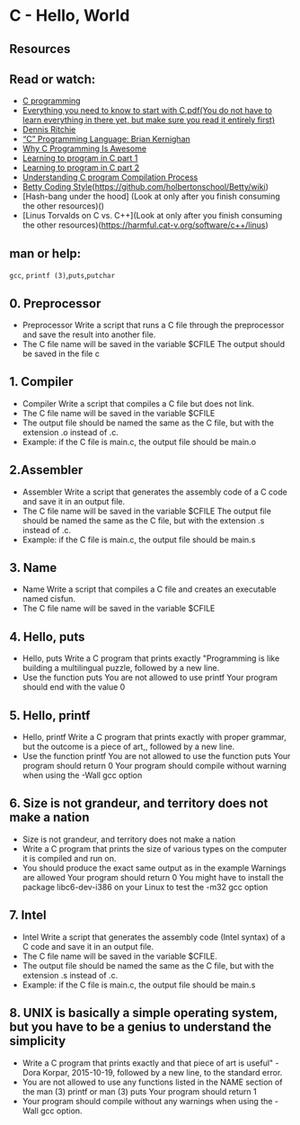 # C - Hello, World


## Resources

## Read or watch:

- [C programming](6641978f66e251e44cbaa724f75e013f2d7f772b2d14fddfad0b93cf6e6b4f0a)
- [Everything you need to know to start with C.pdf(You do not have to learn everything in there yet, but make sure you read it entirely first)](https://s3.amazonaws.com/alx-intranet.hbtn.io/uploads/misc/2022/4/e0ccf91eec6b977a9e00ed384dc285df9c2772e3.pdf?X-Amz-Algorithm=AWS4-HMAC-SHA256&X-Amz-Credential=AKIARDDGGGOUSBVO6H7D%2F20230226%2Fus-east-1%2Fs3%2Faws4_request&X-Amz-Date=20230226T085130Z&X-Amz-Expires=86400&X-Amz-SignedHeaders=host&X-Amz-Signature=073d055cce9dce0e5f7bf7ee026fdaad677396da4f7dd78837af460e1c572cd9)
- [Dennis Ritchie](https://en.wikipedia.org/wiki/Dennis_Ritchie)
- [“C” Programming Language: Brian Kernighan](https://www.youtube.com/watch?v=de2Hsvxaf8M)
- [Why C Programming Is Awesome](https://www.youtube.com/watch?v=smGalmxPVYc)
- [Learning to program in C part 1](https://www.youtube.com/watch?v=rk2fK2IIiiQ)
- [Learning to program in C part 2](https://www.youtube.com/watch?v=FwpP_MsZWnU)
- [Understanding C program Compilation Process](https://www.youtube.com/watch?v=VDslRumKvRA)
- [Betty Coding Style](https://github.com/holbertonschool/Betty/wiki)(https://github.com/holbertonschool/Betty/wiki)
- [Hash-bang under the hood] (Look at only after you finish consuming the other resources)()
- [Linus Torvalds on C vs. C++](Look at only after you finish consuming the other resources)(https://harmful.cat-v.org/software/c++/linus)

## man or help:
`gcc`, `printf (3)`,`puts`,`putchar`



## 0.  Preprocessor ##

- Preprocessor Write a script that runs a C file through the preprocessor and save the result into another file.
- The C file name will be saved in the variable $CFILE The output should be saved in the file c

## 1. Compiler ##

- Compiler Write a script that compiles a C file but does not link. 		
- The C file name will be saved in the variable $CFILE 
- The output file should be named the same as the C file, but with the extension .o instead of .c.
-  Example: if the C file is main.c, the output file should be main.o

## 2.Assembler ## 

- Assembler Write a script that generates the assembly code of a C code and save it in an output file.
- The C file name will be saved in the variable $CFILE The output file should be named the same as the C file, but with the extension .s instead of .c. 
- Example: if the C file is main.c, the output file should be main.s

## 3.  Name ##

- Name Write a script that compiles a C file and creates an executable named cisfun.
- The C file name will be saved in the variable $CFILE

## 4. Hello, puts ##

- Hello, puts Write a C program that prints exactly "Programming is like building a multilingual puzzle, followed by a new line. 
- Use the function puts You are not allowed to use printf Your program should end with the value 0

## 5.  Hello, printf ##

- Hello, printf Write a C program that prints exactly with proper grammar, but the outcome is a piece of art,, followed by a new line.
-  Use the function printf You are not allowed to use the function puts Your program should return 0 Your program should compile without warning when using the -Wall gcc option

## 6. Size is not grandeur, and territory does not make a nation ##

- Size is not grandeur, and territory does not make a nation
-  Write a C program that prints the size of various types on the computer it is compiled and run on.
-  You should produce the exact same output as in the example Warnings are allowed Your program should return 0 You might have to install the package libc6-dev-i386 on your Linux to test the -m32 gcc option

## 7. Intel ##

- Intel Write a script that generates the assembly code (Intel syntax) of a C code and save it in an output file.
-  The C file name will be saved in the variable $CFILE.
- The output file should be named the same as the C file, but with the extension .s instead of .c.
-  Example: if the C file is main.c, the output file should be main.s

## 8. UNIX is basically a simple operating system, but you have to be a genius to understand the simplicity ##

- Write a C program that prints exactly and that piece of art is useful" - Dora Korpar, 2015-10-19, followed by a new line, to the standard error. 
- You are not allowed to use any functions listed in the NAME section of the man (3) printf or man (3) puts Your program should return 1
-  Your program should compile without any warnings when using the -Wall gcc option.
